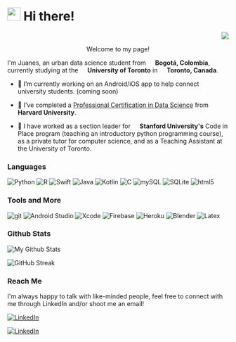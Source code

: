 <h1><img src="https://emojis.slackmojis.com/emojis/images/1612948491/12491/waveboi.gif?1612948491" width="30"/> Hi there!</h1>

<p align="right">
  <a href="#">
      <img src="http://estruyf-github.azurewebsites.net/api/VisitorHit?user=JuanesLamilla&repo=github-visitors-badge&countColor=%237B1E7A" />
   </a>
</p>

<p align="center"> Welcome to my page! </p>

<p> I'm Juanes, an urban data science student from <img src="https://www.flaticon.com/svg/vstatic/svg/197/197575.svg?token=exp=1620227785~hmac=405d2fb828c0b459a027f03c2a9c3b3b" width="13"/> <b>Bogotá, Colombia</b>, currently studying at the <img src="https://upload.wikimedia.org/wikipedia/en/thumb/0/04/Utoronto_coa.svg/1200px-Utoronto_coa.svg.png" width="13"/> <b> University of Toronto</b> in <img src="https://www.flaticon.com/svg/vstatic/svg/197/197430.svg?token=exp=1620612494~hmac=3aef64a9131cf11a67a0ba2e489eeef5" width="13"/> <b>Toronto, Canada</b>. </p>

<p>
  
  
- 🔭 I’m currently working on an Android/iOS app to help connect university students. (coming soon)</br>


- 🌱 I’ve completed a <a href="https://online-learning.harvard.edu/series/professional-certificate-data-science" target="_blank">Professional Certification in Data Science</a> from <img src="https://upload.wikimedia.org/wikipedia/en/thumb/2/29/Harvard_shield_wreath.svg/1200px-Harvard_shield_wreath.svg.png" width="13"/> <b>Harvard University</b>.


- 🏫 I have worked as a section leader for <img src="https://web.stanford.edu/group/webdev/identity/public/img/block-s-2color.png" width="13"/> <b>Stanford University's</b> Code in Place program (teaching an introductory python programming course), as a private tutor for computer science, and as a Teaching Assistant at the University of Toronto. 
</p>

<h3>Languages</h3>
<p>
  <img alt="Python" src="https://img.shields.io/badge/-Python-f8c256?style=flat-square&logo=Python&logoColor=white" />
  <img alt="R" src="https://img.shields.io/badge/-R-276DC2?style=flat-square&logo=R&logoColor=white" />
  <img alt="Swift" src="https://img.shields.io/badge/-Swift-fd9426?style=flat-square&logo=Swift&logoColor=white" />
  <img alt="Java" src="https://img.shields.io/badge/-Java-5382a1?style=flat-square&logo=Java&logoColor=white" />
  <img alt="Kotlin" src="https://img.shields.io/badge/-Kotlin-1978a9?style=flat-square&logo=Kotlin&logoColor=white" />
  <img alt="C" src="https://img.shields.io/badge/-C-5382a1?style=flat-square&logo=C&logoColor=white" />
  <img alt="mySQL" src="https://img.shields.io/badge/MySQL-00000F?style=flat-square&logo=mysql&logoColor=white" />
  <img alt="SQLite" src="https://img.shields.io/badge/SQLite-07405E?style=flat-square&logo=sqlite&logoColor=white" />
  <img alt="html5" src="https://img.shields.io/badge/-HTML5-E34F26?style=flat-square&logo=html5&logoColor=white" />
  
  
  
</p>
<h3>Tools and More</h3>
<p>
  
  <img alt="git" src="https://img.shields.io/badge/-Git-F05032?style=flat-square&logo=git&logoColor=white" /> 
  <img alt="Android Studio" src="https://img.shields.io/badge/-Android_Studio-32de84?style=flat-square&logo=Android&logoColor=white" /> 
  <img alt="Xcode" src="https://img.shields.io/badge/-Xcode-78C5EF?style=flat-square&logo=Xcode&logoColor=white" /> 
  <img alt="Firebase" src="https://img.shields.io/badge/-Firebase-FFA611?style=flat-square&logo=Firebase&logoColor=white" /> 
  <img alt="Heroku" src="https://img.shields.io/badge/-Heroku-430098?style=flat-square&logo=heroku&logoColor=white" />
  <img alt="Blender" src="https://img.shields.io/badge/-Blender-EA7600?style=flat-square&logo=Blender&logoColor=white" />
  <img alt="Latex" src="https://img.shields.io/badge/-Latex-050505?style=flat-square&logo=Latex&logoColor=white" />
</p>

<h3>Github Stats</h3>

![My Github Stats](https://github-readme-stats.vercel.app/api?username=JuanesLamilla&count_private=true&bg_color=60,CB218E,6617CB&title_color=FFFFFF&text_color=FFFFFF&icon_color=FFFFFF&show_icons=TRUE)

![GitHub Streak](http://github-readme-streak-stats.herokuapp.com/?user=JuanesLamilla&theme=radical)

<h3>Reach Me</h3>
<p>
  I'm always happy to talk with like-minded people, feel free to connect with me through LinkedIn and/or shoot me an email!
  
 <a href="https://www.linkedin.com/in/juanlamilla/" target="_blank"><img alt="LinkedIn" src="https://img.shields.io/badge/linkedin-%230077B5.svg?&style=for-the-badge&logo=linkedin&logoColor=white" /></a>
  
  <a href="mailto:juan.e.lamilla@gmail.com" target="_blank"><img alt="LinkedIn" src="https://img.shields.io/badge/Gmail-D14836?style=for-the-badge&logo=gmail&logoColor=white" /></a>
  
  
</p>

